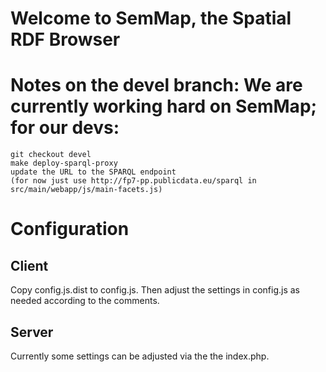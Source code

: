 # Welcome to SemMap, the Spatial RDF Browser

# Notes on the devel branch: We are currently working hard on SemMap; for our devs:
    git checkout devel
    make deploy-sparql-proxy
    update the URL to the SPARQL endpoint
    (for now just use http://fp7-pp.publicdata.eu/sparql in src/main/webapp/js/main-facets.js)


# Configuration
## Client
Copy config.js.dist to config.js. Then adjust the settings in config.js as needed according to the comments.

## Server
Currently some settings can be adjusted via the the index.php.
